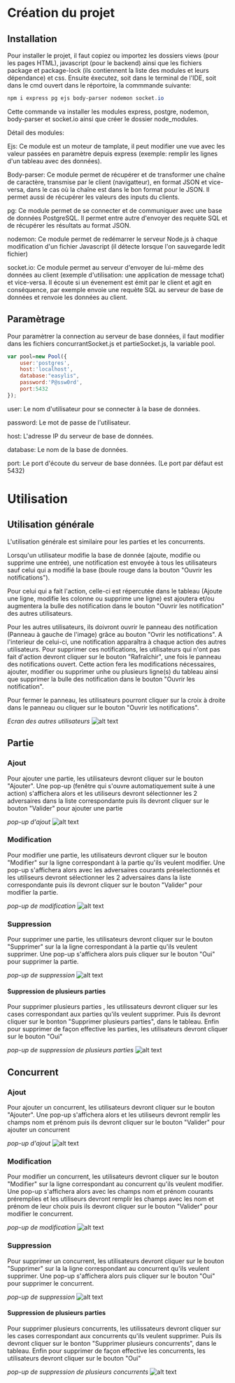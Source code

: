 # Création du projet
## Installation

Pour installer le projet, il faut copiez ou importez les dossiers views (pour les pages HTML), javascript (pour le backend) ainsi que les fichiers package et package-lock (ils contiennent la liste des modules et leurs dépendance) et css. Ensuite éxecutez, soit dans le terminal de l'IDE, soit dans le cmd ouvert dans le réportoire, la commmande suivante: 
```powershell
npm i express pg ejs body-parser nodemon socket.io
```
Cette commande va installer les modules express, postgre, nodemon, body-parser et socket.io ainsi que créer le dossier node_modules.

Détail des modules:

Ejs: Ce module est un moteur de tamplate, il peut modifier une vue avec les valeur passées en paramètre depuis express (exemple: remplir les lignes d'un tableau avec des données).

Body-parser: Ce module permet de récupérer et de transformer une chaîne de caractère, transmise par le client (navigatteur), en format JSON et vice-versa, dans le cas où la chaîne est dans le bon format pour le JSON. Il permet aussi de récupérer les valeurs des inputs du clients.

pg: Ce module permet de se connecter et de communiquer avec une base de données PostgreSQL. Il permet entre autre d'envoyer des requète SQL et de récupérer les résultats au format JSON.

nodemon: Ce module permet de redémarrer le serveur Node.js à chaque modification d'un fichier Javascript (il détecte lorsque l'on sauvegarde ledit fichier)

socket.io: Ce module permet au serveur d'envoyer de lui-même des données au client (exemple d'utilisation: une application de message tchat) et vice-versa. Il écoute si un évenement est émit par le client et agit en conséquence, par exemple envoie une requète SQL au serveur de base de données et renvoie les données au client.

## Paramètrage

Pour paramètrer la connection au serveur de base données, il faut modifier dans les fichiers concurrantSocket.js et partieSocket.js, la variable pool.

```javascript
var pool=new Pool({
    user:'postgres',
    host:'localhost',
    database:"easylis",
    password:'P@ssw0rd',
    port:5432
});
```

user: Le nom d'utilisateur pour se connecter à la base de données.

password: Le mot de passe de l'utilisateur.

host: L'adresse IP du serveur de base de données.

database: Le nom de la base de données.

port: Le port d'écoute du serveur de base données. (Le port par défaut est 5432)

# Utilisation



## Utilisation générale

L'utilisation générale est similaire pour les parties et les concurrents.

Lorsqu'un utilisateur modifie la base de donnée (ajoute, modifie ou supprime une entrée), une notification est envoyée à tous les utilisateurs sauf celui qui a modifié la base (boule rouge dans la bouton "Ouvrir les notifications").

Pour celui qui a fait l'action, celle-ci est répercutée dans le tableau (Ajoute une ligne, modifie les colonne ou supprime une ligne) est ajoutera et/ou augmentera la bulle des notification dans le bouton "Ouvrir les notification" des autres utilisateurs.

Pour les autres utilisateurs, ils doivront ouvrir le panneau des notification (Panneau à gauche de l'image) grâce au bouton "Ovrir les notifications". A l'interieur de celui-ci, une notification apparaîtra à chaque action des autres utilisateurs. Pour supprimer ces notifications, les utilisateurs qui n'ont pas fait d'action devront cliquer sur le bouton "Rafraîchir", une fois le panneau des notifications ouvert. Cette action fera les modifications nécessaires, ajouter, modifier ou supprimer unhe ou plusieurs ligne(s) du tableau ainsi que supprimer la bulle des notification dans le bouton "Ouvrir les notification".

Pour fermer le panneau, les utilisateurs pourront cliquer sur la croix à droite dans le panneau ou cliquer sur le bouton "Ouvrir les notifications".

*Ecran des autres utilisateurs*
![alt text](https://github.com/PoseidonjGaming/easylisTest/blob/1c20a2966e1b5beb9d365b6b2e6cf45f6c1f9a4c/documentation/tableau.png?raw=true)

## Partie

### Ajout

Pour ajouter une partie, les utilisateurs devront cliquer sur le bouton "Ajouter". Une pop-up (fenêtre qui s'ouvre automatiquement suite à une action) s'affichera alors et les utiliseurs devront sélectionner les 2 adversaires dans la liste correspondante puis ils devront cliquer sur le bouton "Valider" pour ajouter une partie

*pop-up d'ajout*
![alt text](https://github.com/PoseidonjGaming/easylisTest/blob/2df4aae66014a5a08cd7b1629b913178c633e861/documentation/modal%20partie.png?raw=true)


### Modification

Pour modifier une partie, les utilisateurs devront cliquer sur le bouton "Modifier" sur la ligne correspondant à la partie qu'ils veulent modifier. Une pop-up s'affichera alors avec les adversaires courants préselectionnés et les utiliseurs devront sélectionner les 2 adversaires dans la liste correspondante puis ils devront cliquer sur le bouton "Valider" pour modifier la partie.


*pop-up de modification*
![alt text](https://github.com/PoseidonjGaming/easylisTest/blob/2df4aae66014a5a08cd7b1629b913178c633e861/documentation/modal%20partie%20modif.png?raw=true)

### Suppression

Pour supprimer une partie, les utilisateurs devront cliquer sur le bouton "Supprimer" sur la la ligne correspondant à la partie qu'ils veulent supprimer. Une pop-up s'affichera alors puis cliquer sur le bouton "Oui" pour supprimer la partie.


*pop-up de suppression*
![alt text](https://github.com/PoseidonjGaming/easylisTest/blob/b0e35e5ecdd1ad0cbc6459807e7e159c43952fed/documentation/modal%20partie%20sup.png?raw=true)

#### Suppression de plusieurs parties

Pour supprimer plusieurs parties , les utilissateurs devront cliquer sur les cases correspondant aux parties qu'ils veulent supprimer. Puis ils devront cliquer sur le bonton "Supprimer plusieurs parties", dans le tableau. Enfin pour supprimer de façon effective les parties, les utilisateurs devront cliquer sur le bouton "Oui"

*pop-up de suppression de plusieurs parties*
![alt text](https://github.com/PoseidonjGaming/easylisTest/blob/1fad923b3b21dbb551cdd9b046b6559123541317/documentation/modal%20supp%20all%20partie.png?raw=true)

## Concurrent

### Ajout

Pour ajouter un concurrent, les utilisateurs devront cliquer sur le bouton "Ajouter". Une pop-up s'affichera alors et les utiliseurs devront remplir les champs nom et prénom puis ils devront cliquer sur le bouton "Valider" pour ajouter un concurrent

*pop-up d'ajout*
![alt text](https://github.com/PoseidonjGaming/easylisTest/blob/2df4aae66014a5a08cd7b1629b913178c633e861/documentation/modal%20concurrant.png?raw=true)


### Modification

Pour modifier un concurrent, les utilisateurs devront cliquer sur le bouton "Modifier" sur la ligne correspondant au concurrent qu'ils veulent modifier. Une pop-up s'affichera alors avec les champs nom et prénom courants préremplies et les utiliseurs devront remplir les champs avec les nom et prénom de leur choix puis ils devront cliquer sur le bouton "Valider" pour modifier le concurrent.


*pop-up de modification*
![alt text](https://github.com/PoseidonjGaming/easylisTest/blob/2df4aae66014a5a08cd7b1629b913178c633e861/documentation/modal%20concurrant%20modif.png?raw=true)

### Suppression

Pour supprimer un concurrent, les utilisateurs devront cliquer sur le bouton "Supprimer" sur la la ligne correspondant au concurrent qu'ils veulent supprimer. Une pop-up s'affichera alors puis cliquer sur le bouton "Oui" pour supprimer le concurrent.


*pop-up de suppression*
![alt text](https://github.com/PoseidonjGaming/easylisTest/blob/b0e35e5ecdd1ad0cbc6459807e7e159c43952fed/documentation/modal%20partie%20sup.png?raw=true)


#### Suppression de plusieurs parties

Pour supprimer plusieurs concurrents, les utilissateurs devront cliquer sur les cases correspondant aux concurrents qu'ils veulent supprimer. Puis ils devront cliquer sur le bonton "Supprimer plusieurs concurrents", dans le tableau. Enfin pour supprimer de façon effective les concurrents, les utilisateurs devront cliquer sur le bouton "Oui"

*pop-up de suppression de plusieurs concurrents*
![alt text](https://github.com/PoseidonjGaming/easylisTest/blob/46cfecef765fea0a105dc7b96c9c22e6f77710e5/documentation/modal%20concurrants%20sup.png?raw=true)
